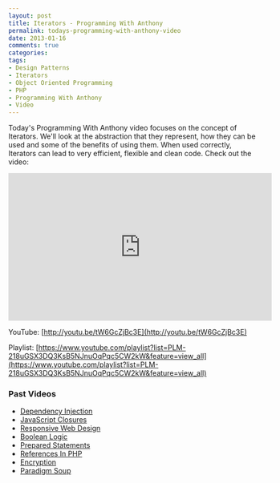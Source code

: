 ```yaml
---
layout: post
title: Iterators - Programming With Anthony
permalink: todays-programming-with-anthony-video
date: 2013-01-16
comments: true
categories:
tags:
- Design Patterns
- Iterators
- Object Oriented Programming
- PHP
- Programming With Anthony
- Video
---
```


Today's Programming With Anthony video focuses on the concept of Iterators. We'll look at the abstraction that they represent, how they can be used and some of the benefits of using them. When used correctly, Iterators can lead to very efficient, flexible and clean code. Check out the video:
<!--more-->


<iframe allowfullscreen="allowfullscreen" frameborder="0" height="295" src="http://www.youtube.com/embed/tW6GcZjBc3E" width="525"></iframe>

YouTube: [http://youtu.be/tW6GcZjBc3E](http://youtu.be/tW6GcZjBc3E)


Playlist: [https://www.youtube.com/playlist?list=PLM-218uGSX3DQ3KsB5NJnuOqPqc5CW2kW&feature=view_all](https://www.youtube.com/playlist?list=PLM-218uGSX3DQ3KsB5NJnuOqPqc5CW2kW&feature=view_all)

### Past Videos


 * [Dependency Injection](https://www.youtube.com/watch?v=IKD2-MAkXyQ)
 * [JavaScript Closures](https://www.youtube.com/watch?v=R_ZvxMyFSCU)
 * [Responsive Web Design](https://www.youtube.com/watch?v=-BVmrSG93XE)
 * [Boolean Logic](https://www.youtube.com/watch?v=udOU0gagZqg)
 * [Prepared Statements](https://www.youtube.com/watch?v=nLinqtCfhKY)
 * [References In PHP](https://www.youtube.com/watch?v=_YZIBWQr_yk)
 * [Encryption](https://www.youtube.com/watch?v=RLmuFlDygn0)
 * [Paradigm Soup](https://www.youtube.com/watch?v=CV4vPsEizJM)
